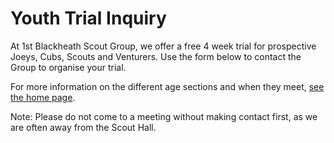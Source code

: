 # Youth Trial Inquiry

At 1st Blackheath Scout Group, we offer a free 4 week trial for prospective
Joeys, Cubs, Scouts and Venturers. Use the form below to contact the Group
to organise your trial.

For more information on the different age sections and when they meet,
[see the home page](/).

Note: Please do not come to a meeting without making contact first, as
we are often away from the Scout Hall.
